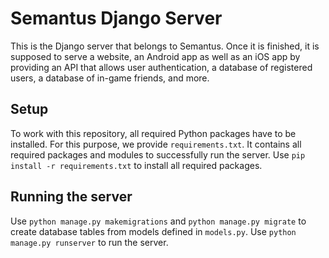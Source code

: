 # Semantus Django Server
This is the Django server that belongs to Semantus. Once it is finished, it is supposed to serve a website, an Android app as well as an iOS app by providing an API that allows user authentication, a database of registered users, a database of in-game friends, and more. 

## Setup
To work with this repository, all required Python packages have to be installed. For this purpose, we provide `requirements.txt`. It contains all required packages and modules to successfully run the server. Use `pip install -r requirements.txt` to install all required packages. 

## Running the server
Use `python manage.py makemigrations` and `python manage.py migrate` to create database tables from models defined in `models.py`. Use `python manage.py runserver` to run the server.
